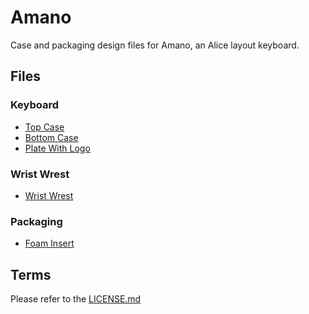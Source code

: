 # Amano 
Case and packaging design files for Amano, an Alice layout keyboard. 
## Files  
### Keyboard  
* [Top Case](./Top%20Case.step) 
* [Bottom Case](./Bottom%20Case.step)
* [Plate With Logo](./Plate%20With%20Logo.step)

### Wrist Wrest 
* [Wrist Wrest](./Wrist%20Wrest.step)
### Packaging 
* [Foam Insert](./Foam%20Insert.step)
## Terms
Please refer to the [LICENSE.md](./LICENSE.md)